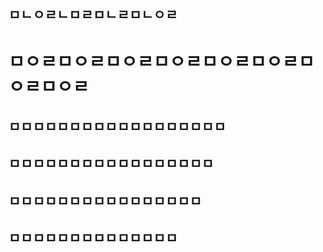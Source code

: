 ## ㅁㄴㅇㄹㄴㅁㄹㅁㄴㄹㅁㄴㅇㄹ


# ㅁㅇㄹㅁㅇㄹㅁㅇㄹㅁㅇㄹㅁㅇㄹㅁㅇㄹㅁㅇㄹㅁㅇㄹ

## ㅁㅁㅁㅁㅁㅁㅁㅁㅁㅁㅁㅁㅁㅁㅁㅁㅁㅁ
##    ㅁㅁㅁㅁㅁㅁㅁㅁㅁㅁㅁㅁㅁㅁㅁㅁㅁ
##       ㅁㅁㅁㅁㅁㅁㅁㅁㅁㅁㅁㅁㅁㅁㅁㅁ
##             ㅁㅁㅁㅁㅁㅁㅁㅁㅁㅁㅁㅁㅁㅁ
